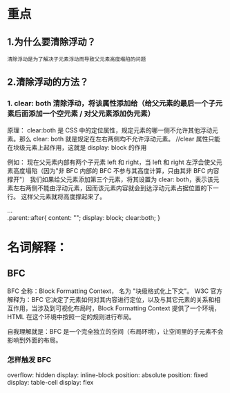 # 重点

## 1.为什么要清除浮动？

    清除浮动是为了解决子元素浮动而导致父元素高度塌陷的问题

## 2.清除浮动的方法？

### 1. clear: both 清除浮动，将该属性添加给（给父元素的最后一个子元素后面添加一个空元素 / 对父元素添加伪元素）

原理：
clear:both 是 CSS 中的定位属性，规定元素的哪一侧不允许其他浮动元素。那么 clear: both 就是规定在左右两侧均不允许浮动元素。
//clear 属性只能在块级元素上起作用，这就是 display: block 的作用

例如：
现在父元素内部有两个子元素 left 和 right，当 left 和 right 左浮会使父元素高度塌陷（因为"非 BFC 内部的 BFC 不参与其高度计算，只由其非 BFC 内容撑开"）
我们如果给父元素添加第三个元素，将其设置为 clear: both，表示该元素左右两侧不能由浮动元素，因而该元素内容就会到达浮动元素占据位置的下一行。
这样父元素就将高度撑起来了。

<div class="parent">
    <div class="child">...</div>
    <!-- 添加一个空元素 -->
    <div style="clear: both"></div>
</div> 
.parent::after{
    content: "";
    display: block;
    clear:both;
}

# 名词解释：

## BFC

BFC 全称：Block Formatting Context， 名为 "块级格式化上下文"。
W3C 官方解释为：BFC 它决定了元素如何对其内容进行定位，以及与其它元素的关系和相互作用，当涉及到可视化布局时，Block Formatting Context 提供了一个环境，HTML 在这个环境中按照一定的规则进行布局。

自我理解就是：BFC 是一个完全独立的空间（布局环境），让空间里的子元素不会影响到外面的布局。

### 怎样触发 BFC

overflow: hidden
display: inline-block
position: absolute
position: fixed
display: table-cell
display: flex
